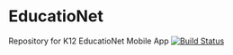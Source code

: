 # EducatioNet
Repository for K12 EducatioNet Mobile App
[![Build Status](https://magnum.travis-ci.com/raffysommy/Testappk12.svg?token=uXjDgNqngmeREVzts9Qv&branch=master)](https://magnum.travis-ci.com/raffysommy/Testappk12)
